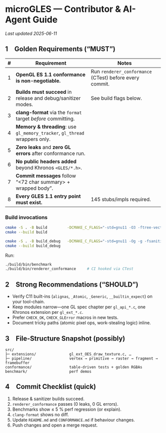 # microGLES — Contributor & AI-Agent Guide  

_Last updated 2025-06-11_

## 1 Golden Requirements (“**MUST**”)

| # | Requirement | Notes |
|---|-------------|-------|
| 1 | **OpenGL ES 1.1 conformance is non-negotiable.** | Run `renderer_conformance` (CTest) before every commit. |
| 2 | **Builds must succeed** in release and debug/sanitizer modes. | See build flags below. |
| 3 | **clang-format** via the `format` target *before* committing. |
| 4 | **Memory & threading**: use `gl_memory_tracker`, `gl_thread` wrappers only. |
| 5 | **Zero leaks** and **zero GL errors** after conformance run. |
| 6 | **No public headers added** beyond Khronos `<GLES/*.h>`. |
| 7 | **Commit messages** follow “<72 char summary> + wrapped body”. |
| 8 | **Every GLES 1.1 entry point must exist.** | 145 stubs/impls required. |

### Build invocations

```bash
cmake -S . -B build         -DCMAKE_C_FLAGS="-std=gnu11 -O3 -ftree-vectorize"
cmake --build build

cmake -S . -B build_debug   -DCMAKE_C_FLAGS="-std=gnu11 -Og -g -fsanitize=undefined,address"
cmake --build build_debug
````

Run:

```bash
./build/bin/benchmark
./build/bin/renderer_conformance     # CI hooked via CTest
```


## 2 Strong Recommendations (“**SHOULD**”)

* Verify C11 built-ins (`alignas`, `_Atomic`, `_Generic`, `__builtin_expect`) on your tool-chain.
* Keep modules narrow—one GL spec chapter per `gl_api_*.c`, one Khronos extension per `gl_ext_*.c`.
* Prefer `CHECK_OK`, `CHECK_GLError` macros in new tests.
* Document tricky paths (atomic pixel ops, work-stealing logic) inline.


## 3 File-Structure Snapshot (possibly)

```
src/
├─ extensions/               gl_ext_OES_draw_texture.c, …
├─ pipeline/                 vertex → primitive → raster → fragment → framebuffer
conformance/                 table-driven tests + golden RGBAs
benchmark/                   perf demos
```

## 4 Commit Checklist (quick)

1. Release & sanitizer builds succeed.
2. `renderer_conformance` passes (0 leaks, 0 GL errors).
3. Benchmarks show ≤ 5 % perf regression (or explain).
4. `clang-format` shows no diff.
5. Update `README.md` and `CONFORMANCE.md` if behaviour changes.
6. Push changes and open a merge request.
